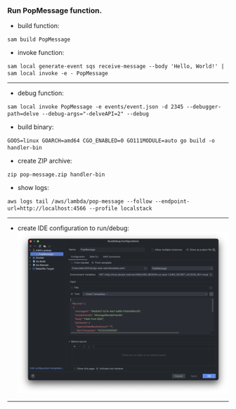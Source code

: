 ### Run **PopMessage** function.

- build function:
```
sam build PopMessage
```
- invoke function:
```
sam local generate-event sqs receive-message --body 'Hello, World!' | sam local invoke -e - PopMessage
```
---

- debug function:
```
sam local invoke PopMessage -e events/event.json -d 2345 --debugger-path=delve --debug-args="-delveAPI=2" --debug
```

- build binary:
```
GOOS=linux GOARCH=amd64 CGO_ENABLED=0 GO111MODULE=auto go build -o handler-bin
```
- create ZIP archive:
```
zip pop-message.zip handler-bin
```

- show logs:
```
aws logs tail /aws/lambda/pop-message --follow --endpoint-url=http://localhost:4566 --profile localstack
```
---

- create IDE configuration to run/debug:
![SAM IDE configuration](sam_ide_run_configuration.png)
---
